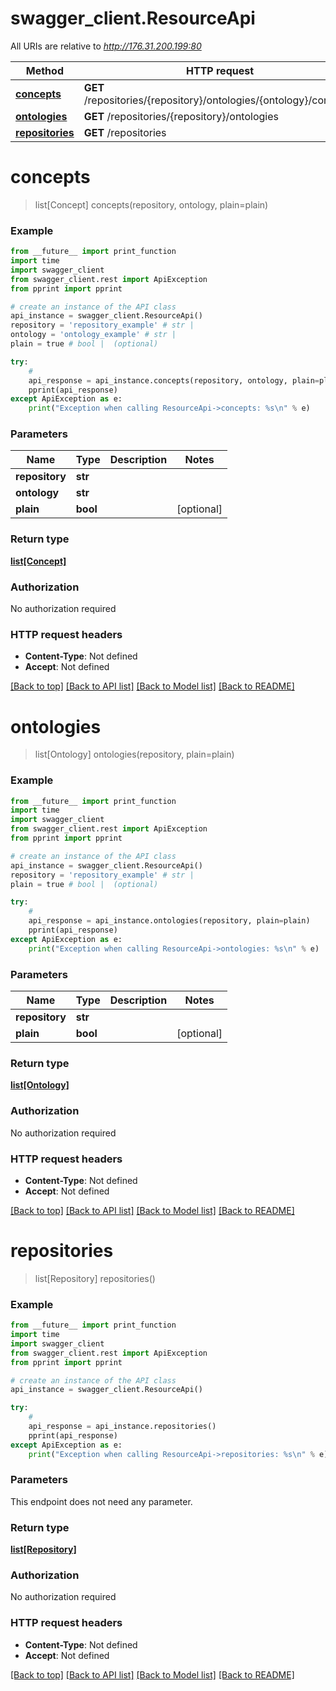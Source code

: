 # swagger_client.ResourceApi

All URIs are relative to *http://176.31.200.199:80*

Method | HTTP request | Description
------------- | ------------- | -------------
[**concepts**](ResourceApi.md#concepts) | **GET** /repositories/{repository}/ontologies/{ontology}/concepts | 
[**ontologies**](ResourceApi.md#ontologies) | **GET** /repositories/{repository}/ontologies | 
[**repositories**](ResourceApi.md#repositories) | **GET** /repositories | 


# **concepts**
> list[Concept] concepts(repository, ontology, plain=plain)





### Example 
```python
from __future__ import print_function
import time
import swagger_client
from swagger_client.rest import ApiException
from pprint import pprint

# create an instance of the API class
api_instance = swagger_client.ResourceApi()
repository = 'repository_example' # str | 
ontology = 'ontology_example' # str | 
plain = true # bool |  (optional)

try: 
    # 
    api_response = api_instance.concepts(repository, ontology, plain=plain)
    pprint(api_response)
except ApiException as e:
    print("Exception when calling ResourceApi->concepts: %s\n" % e)
```

### Parameters

Name | Type | Description  | Notes
------------- | ------------- | ------------- | -------------
 **repository** | **str**|  | 
 **ontology** | **str**|  | 
 **plain** | **bool**|  | [optional] 

### Return type

[**list[Concept]**](Concept.md)

### Authorization

No authorization required

### HTTP request headers

 - **Content-Type**: Not defined
 - **Accept**: Not defined

[[Back to top]](#) [[Back to API list]](../README.md#documentation-for-api-endpoints) [[Back to Model list]](../README.md#documentation-for-models) [[Back to README]](../README.md)

# **ontologies**
> list[Ontology] ontologies(repository, plain=plain)





### Example 
```python
from __future__ import print_function
import time
import swagger_client
from swagger_client.rest import ApiException
from pprint import pprint

# create an instance of the API class
api_instance = swagger_client.ResourceApi()
repository = 'repository_example' # str | 
plain = true # bool |  (optional)

try: 
    # 
    api_response = api_instance.ontologies(repository, plain=plain)
    pprint(api_response)
except ApiException as e:
    print("Exception when calling ResourceApi->ontologies: %s\n" % e)
```

### Parameters

Name | Type | Description  | Notes
------------- | ------------- | ------------- | -------------
 **repository** | **str**|  | 
 **plain** | **bool**|  | [optional] 

### Return type

[**list[Ontology]**](Ontology.md)

### Authorization

No authorization required

### HTTP request headers

 - **Content-Type**: Not defined
 - **Accept**: Not defined

[[Back to top]](#) [[Back to API list]](../README.md#documentation-for-api-endpoints) [[Back to Model list]](../README.md#documentation-for-models) [[Back to README]](../README.md)

# **repositories**
> list[Repository] repositories()





### Example 
```python
from __future__ import print_function
import time
import swagger_client
from swagger_client.rest import ApiException
from pprint import pprint

# create an instance of the API class
api_instance = swagger_client.ResourceApi()

try: 
    # 
    api_response = api_instance.repositories()
    pprint(api_response)
except ApiException as e:
    print("Exception when calling ResourceApi->repositories: %s\n" % e)
```

### Parameters
This endpoint does not need any parameter.

### Return type

[**list[Repository]**](Repository.md)

### Authorization

No authorization required

### HTTP request headers

 - **Content-Type**: Not defined
 - **Accept**: Not defined

[[Back to top]](#) [[Back to API list]](../README.md#documentation-for-api-endpoints) [[Back to Model list]](../README.md#documentation-for-models) [[Back to README]](../README.md)

